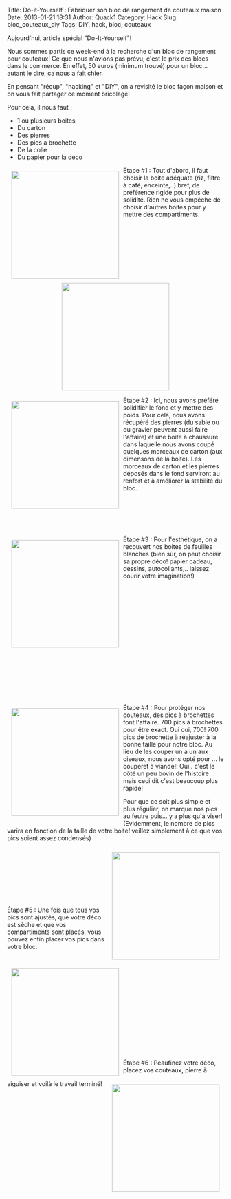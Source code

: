 Title: Do-it-Yourself : Fabriquer son bloc de rangement de couteaux maison
Date: 2013-01-21 18:31
Author: Quack1
Category: Hack
Slug: bloc_couteaux_diy
Tags: DIY, hack, bloc, couteaux

Aujourd'hui, article spécial "Do-It-Yourself"! 

Nous sommes partis ce week-end à la recherche d'un bloc de rangement pour couteaux! Ce que nous n'avions pas prévu, c'est le prix des blocs dans le commerce. 
En effet, 50 euros (minimum trouvé) pour un bloc... autant le dire, ca nous a fait chier.

En pensant "récup", "hacking" et "DIY", on a revisité le bloc façon maison et on vous fait partager ce moment bricolage!

Pour cela, il nous faut : 

- 1 ou plusieurs boites
- Du carton 
- Des pierres
- Des pics à brochette
- De la colle
- Du papier pour la déco


<div vertical-align=center><a href="static/upload/couteaux_1.jpg"><img src="static/upload/couteaux_1.jpg" align="center" width="250" style="float: left; margin:10px;"/></a>Étape #1 : Tout d'abord, il faut choisir la boite adéquate (riz, filtre à café, enceinte,..) bref, de préférence rigide pour plus de solidité. Rien ne vous empêche de choisir d'autres boites pour y mettre des compartiments.</div>

<p><div align=center><a href="static/upload/couteaux_3.jpg"><img src="static/upload/couteaux_3.jpg" align="center" width="250"/></a></div></p>

<div><a href="static/upload/couteaux_2.jpg"><img src="static/upload/couteaux_2.jpg" align="center" width="250" style="float: left; margin:10px;"/></a>Étape #2 : Ici, nous avons préféré solidifier le fond et y mettre des poids. Pour cela, nous avons récupéré des pierres (du sable ou du gravier peuvent aussi faire l'affaire) et une boite à chaussure dans laquelle nous avons coupé quelques morceaux de carton (aux dimensons de la boite). Les morceaux de carton et les pierres déposés dans le fond serviront au renfort et à améliorer la stabilité du bloc.</div>
<br/>
<br/>
<br/>
<br/>
<br/>
<br/>
<div><a href="static/upload/couteaux_4.jpg"><img src="static/upload/couteaux_4.jpg" align="center" width="250" style="float: left; margin:10px;"/></a>Étape #3 : Pour l'esthétique, on a recouvert nos boites de feuilles blanches (bien sûr, on peut choisir sa propre déco! papier cadeau, dessins, autocollants,.. laissez courir votre imagination!)</div>
<br/>
<br/>
<br/>
<br/>
<br/>
<br/>
<br/>
<br/>
<br/>
<br/>
<br/>
<br/>
<br/>
<br/>
<br/>
<br/>
<br/>

<div><a href="static/upload/couteaux_5.jpg"><img src="static/upload/couteaux_5.jpg" align="center" width="250" style="float: left; margin:10px;"/></a>Étape #4 : Pour protéger nos couteaux, des pics à brochettes font l'affaire. 700 pics à brochettes pour être exact. Oui oui, 700! 700 pics de brochette à réajuster à la bonne taille pour notre bloc. Au lieu de les couper un a un aux ciseaux, nous avons opté pour ... le couperet à viande!! Oui.. c'est le côté un peu bovin de l'histoire mais ceci dit c'est beaucoup plus rapide!
<br/>

Pour que ce soit plus simple et plus régulier, on marque nos pics au feutre puis... y a plus qu'à viser! (Evidemment, le nombre de pics varira en fonction de la taille de votre boite! veillez simplement à ce que vos pics soient assez condensés)</div>

<div><a href="static/upload/couteaux_6.jpg"><img src="static/upload/couteaux_6.jpg" align="center" width="250" style="float: right; margin:10px;"/></a></div>
<br/>
<br/>
<br/>
<br/>
<br/>
<br/>
<br/>
<br/>

<div><a href="static/upload/couteaux_7.jpg"><img src="static/upload/couteaux_7.jpg" align="center" width="250" style="float: left; margin:10px;"/></a>Étape #5 : Une fois que tous vos pics sont ajustés, que votre déco est sèche et que vos compartiments sont placés, vous pouvez enfin placer vos pics dans votre bloc.</div>
<br/>
<br/>
<br/>
<br/>
<br/>
<br/>
<br/>
<br/>
<br/>
<br/>
<br/>
<br/>
<br/>
<br/>

<div><a href="static/upload/couteaux_8.jpg"><img src="static/upload/couteaux_8.jpg" align="center" width="250" style="float: right; margin:10px;"/></a>Étape #6 : Peaufinez votre déco, placez vos couteaux, pierre à aiguiser et voilà le travail terminé!</div>